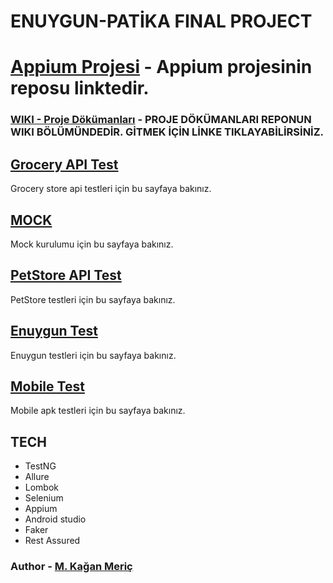 # ENUYGUN-PATİKA FINAL PROJECT

# [Appium Projesi](https://github.com/mkaganm/Enuygun-Patika-Final-Project-Appium) - Appium projesinin reposu linktedir.

### [WIKI - Proje Dökümanları](https://github.com/mkaganm/Enuygun-Patika-Test-Automation-Bootcamp-Final-Project/wiki) - PROJE DÖKÜMANLARI REPONUN WIKI BÖLÜMÜNDEDİR. GİTMEK İÇİN LİNKE TIKLAYABİLİRSİNİZ. 

## [Grocery API Test](https://github.com/mkaganm/Enuygun-Patika-Test-Automation-Bootcamp-Final-Project/wiki/Grocery-Store-Tests)
Grocery store api testleri için bu sayfaya bakınız.

## [MOCK](https://github.com/mkaganm/Enuygun-Patika-Test-Automation-Bootcamp-Final-Project/wiki/MOCK)
Mock kurulumu için bu sayfaya bakınız.

## [PetStore API Test](https://github.com/mkaganm/Enuygun-Patika-Test-Automation-Bootcamp-Final-Project/wiki/PetStore-API-Test)
PetStore testleri için bu sayfaya bakınız.

## [Enuygun Test](https://github.com/mkaganm/Enuygun-Patika-Final-Project/wiki/Enuygun-Tests)
Enuygun testleri için bu sayfaya bakınız.

## [Mobile Test](https://github.com/mkaganm/Enuygun-Patika-Final-Project/wiki/Mobile-Test)
Mobile apk testleri için bu sayfaya bakınız.

## TECH

- TestNG
- Allure
- Lombok
- Selenium
- Appium
- Android studio
- Faker
- Rest Assured

### Author - [M. Kağan Meriç](https://github.com/mkaganm)
